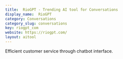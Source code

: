 ```yaml
---
title:  RioGPT - Trending AI tool for Conversations
display_name:  RioGPT
category: Conversations
category_slug: conversations
key: riogpt_com
website: https://riogpt.com/
layout: aitool
---
```


Efficient customer service through chatbot interface.
